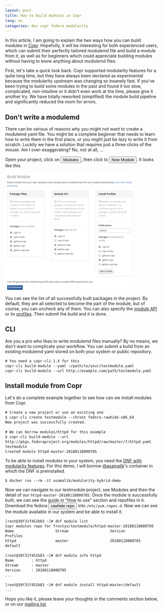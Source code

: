 ```yaml
---
layout: post
title: How to build modules in Copr
lang: en
categories: dev copr fedora modularity
---
```


In this article, I am going to explain the two ways how you can build modules in [Copr](http://copr.fedoraproject.org/). Hopefully, it will be interesting for both experienced users, which can submit their perfectly tailored modulemd file and build a module from it, as well as for beginners which could appreciate building modules without having to know anything about modulemd files.

First, let's take a quick look back. Copr supported modularity features for a quite long time, but they have always been declared as experimental because the modularity upstream was changing so insanely fast. If you've been trying to build some modules in the past and found it too slow, complicated, non-intuitive or it didn't even work at the time, please give it another try. We have totally reworked (simplified) the module build pipeline and significantly reduced the room for errors.


## Don't write a modulemd
There can be various of reasons why you might not want to create a modulemd yaml file. You might be a complete beginner that needs to learn how to write them in the first place, or you might just be lazy to write it from scratch. Luckily we have a solution that requires just a three clicks of the mouse. Am I over-exaggerating? No, not at all, ...

Open your project, click on <button class="btn btn-xs">Modules</button>, then click to <button class="btn btn-xs">New Module</button>. It looks like this

[![Just select packages that should be part of the module](/files/img/module-webform-thumb.png)](/files/img/module-webform-full.png)


You can see the list of all successfully built packages in the project. By default, they are all selected to become the part of the module, but of course, you can uncheck any of them. You can also specify the [module API](https://pagure.io/modulemd/blob/ade28f3f3b39fcddcb626ca915df1a6ce35c14fd/f/spec.yaml#_137) or its [profiles](https://pagure.io/modulemd/blob/ade28f3f3b39fcddcb626ca915df1a6ce35c14fd/f/spec.yaml#_90). Then submit the build and it is done.


## CLI
Are you a pro who likes to write modulemd files manually? By no means, we don't want to complicate your workflow. You can submit a build from an existing modulemd yaml stored on both your system or public repository.

    # You need a copr-cli-1.X for this
    copr-cli build-module --yaml ~/path/to/your/testmodule.yaml
    copr-cli build-module --url http://example.com/path/testmodule.yaml


## Install module from Copr
Let's do a complete example together to see how can we install modules from Copr.

    # Create a new project or use an existing one
    $ copr-cli create testmodule --chroot fedora-rawhide-x86_64
    New project was successfully created.

    # We can borrow modules/httpd for this example
    $ copr-cli build-module --url http://pkgs.fedoraproject.org/modules/httpd/raw/master/f/httpd.yaml testmodule
    Created module httpd-master-20180118000705

To be able to install modules in your system, you need the [DNF with modularity features](https://copr.fedorainfracloud.org/coprs/mhatina/dnf-modularity-stable/). For this demo, I will borrow [@asamalik](https://github.com/asamalik)'s container in which the DNF is preinstalled.

    $ docker run --rm -it asamalik/modularity-hybrid-demo

Now we can navigate to our testmodule project, see Modules and then the detail of our `httpd-master-20180118000705`. Once the module is successfully built, we can see the guide in "How to use" section and repofiles in it. Download the fedora <button class="btn btn-xs">rawhide repo</button> into `/etc/yum.repos.d`. Now we can see the module available in our system and be able to install it.

    [root@38f31f452b83 ~]# dnf module list
    Copr modules repo for frostyx/testmodule/httpd-master-20180118000705
    Name                   Stream                   Version                     Profiles
    httpd                  master                   20180118000705              default

    [root@38f31f452b83 ~]# dnf module info httpd
    Name        : httpd
    Stream      : master
    Version     : 20180118000705
    ...

    [root@38f31f452b83 ~]# dnf module install httpd:master/default
    ...

Hope you like it, please leave your thoughts in the comments section below, or on our [mailing list](mailto:copr-devel@lists.fedorahosted.org).
